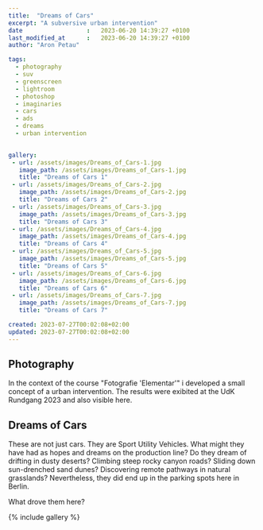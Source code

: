 ```yaml
---
title:  "Dreams of Cars"
excerpt: "A subversive urban intervention"
date                  :   2023-06-20 14:39:27 +0100
last_modified_at      :   2023-06-20 14:39:27 +0100
author: "Aron Petau"

tags:
  - photography
  - suv
  - greenscreen
  - lightroom
  - photoshop
  - imaginaries
  - cars
  - ads
  - dreams
  - urban intervention
  

gallery:
 - url: /assets/images/Dreams_of_Cars-1.jpg
   image_path: /assets/images/Dreams_of_Cars-1.jpg
   title: "Dreams of Cars 1"
 - url: /assets/images/Dreams_of_Cars-2.jpg
   image_path: /assets/images/Dreams_of_Cars-2.jpg
   title: "Dreams of Cars 2"
 - url: /assets/images/Dreams_of_Cars-3.jpg
   image_path: /assets/images/Dreams_of_Cars-3.jpg
   title: "Dreams of Cars 3"
 - url: /assets/images/Dreams_of_Cars-4.jpg
   image_path: /assets/images/Dreams_of_Cars-4.jpg
   title: "Dreams of Cars 4"
 - url: /assets/images/Dreams_of_Cars-5.jpg
   image_path: /assets/images/Dreams_of_Cars-5.jpg
   title: "Dreams of Cars 5"
 - url: /assets/images/Dreams_of_Cars-6.jpg
   image_path: /assets/images/Dreams_of_Cars-6.jpg
   title: "Dreams of Cars 6"
 - url: /assets/images/Dreams_of_Cars-7.jpg
   image_path: /assets/images/Dreams_of_Cars-7.jpg
   title: "Dreams of Cars 7"

created: 2023-07-27T00:02:08+02:00
updated: 2023-07-27T00:02:08+02:00
---
```


## Photography
In the context of the course "Fotografie 'Elementar'" i developed a small concept of a urban intervention. The results were exibited at the UdK Rundgang 2023 and also visible here. 

## Dreams of Cars 

These are not just cars. 
They are Sport Utility Vehicles. What might they have had as hopes and dreams on the production line? 
Do they dream of drifting in dusty deserts? 
Climbing steep rocky canyon roads? 
Sliding down sun-drenched sand dunes? 
Discovering remote pathways in natural grasslands? 
Nevertheless, they did end up in the parking spots here in Berlin. 

What drove them here?

{% include gallery  %}


